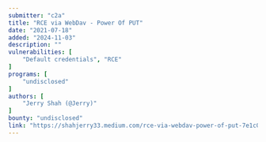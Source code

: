 ```yaml
---
submitter: "c2a"
title: "RCE via WebDav - Power Of PUT"
date: "2021-07-18"
added: "2024-11-03"
description: ""
vulnerabilities: [
    "Default credentials", "RCE"
]
programs: [
    "undisclosed"
]
authors: [
    "Jerry Shah (@Jerry)"
]
bounty: "undisclosed"
link: "https://shahjerry33.medium.com/rce-via-webdav-power-of-put-7e1c06c71e60"
---
```




